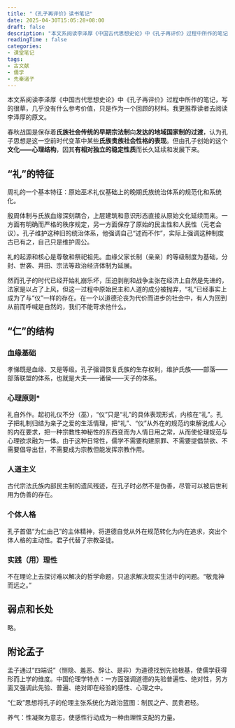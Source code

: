 ```yaml
---
title: "《孔子再评价》读书笔记"
date: 2025-04-30T15:05:28+08:00
draft: false
description: "本文系阅读李泽厚《中国古代思想史论》中《孔子再评价》过程中所作的笔记。"
readingTime : false
categories:
- 课堂笔记
tags:
- 古文献
- 儒学
- 先秦诸子
---
```


本文系阅读李泽厚《中国古代思想史论》中《孔子再评价》过程中所作的笔记，写的很草，几乎没有什么参考价值，只是作为一个回顾的材料。我更推荐读者去阅读李泽厚的原文。

春秋战国是保存着**氏族社会传统的早期宗法制**向**发达的地域国家制的过渡**，认为孔子思想是这一空前时代变革中某些**氏族贵族社会性格的表现**。但由孔子创始的这个**文化——心理结构**，因其**有相对独立的稳定性质**而长久延续和发展下来。

## “礼”的特征

周礼的一个基本特征：原始巫术礼仪基础上的晚期氏族统治体系的规范化和系统化。

殷周体制与氏族血缘深刻耦合，上层建筑和意识形态直接从原始文化延续而来。一方面有明确而严格的秩序规定，另一方面保存了原始的民主性和人民性（元老会议）。孔子维护这种旧的统治体系，他强调自己“述而不作”，实际上强调这种制度古已有之，自己只是维护周公。

礼的起源和核心是尊敬和祭祀祖先。血缘父家长制（亲亲）的等级制度为基础，分封、世袭、井田、宗法等政治经济体制为延展。

然而孔子的时代已经开始礼崩乐坏，压迫剥削和战争主张在经济上自然是先进的，法家是以占了上风，但这一过程中原始民主和人道的成分被抛弃，“礼”已经事实上成为了与“仪”一样的存在。在一个以道德沦丧为代价而进步的社会中，有人为回到从前而呼喊是自然的，我们不能苛求他什么。

## “仁”的结构

### 血缘基础

孝悌既是血缘、又是等级。孔子强调恢复氏族的生存权利，维护氏族——部落——部落联盟的体系，也就是大夫——诸侯——天子的体系。

### 心理原则*

礼自外作。起初礼仪不分（巫），“仪”只是“礼”的具体表现形式，内核在“礼”。孔子把礼制归结为亲子之爱的生活情理，把“礼”、“仪”从外在的规范约束解说成人心的内在要求，把一种宗教性神秘性的东西变而为人情日用之常，从而使伦理规范与心理欲求融为一体。由于这种日常性，儒学不需要构建原罪、不需要提倡禁欲、不需要倡导出世，不需要成为宗教但能发挥宗教作用。

### 人道主义

古代宗法氏族内部民主制的遗风残迹，在孔子时必然不是伪善，尽管可以被后世利用为伪善的存在。

### 个体人格

孔子首倡“为仁由己”的主体精神，将道德自觉从外在规范转化为内在追求，突出个体人格的主动性。君子代替了宗教圣徒。

### 实践（用）理性

不在理论上去探讨难以解决的哲学命题，只追求解决现实生活中的问题。“敬鬼神而远之。”

## 弱点和长处

略。

## 附论孟子

孟子通过“四端说”（恻隐、羞恶、辞让、是非）为道德找到先验根基，使儒学获得形而上学的维度。中国伦理学特点：一方面强调道德的先验普遍性、绝对性，另方面又强调此先验、普遍、绝对即在经验的感性、心理之中。

“仁政”思想将孔子的伦理主张系统化为政治蓝图：制民之产、民贵君轻。

养气：性凝聚为意志，使感性行动成为一种由理性支配的力量。